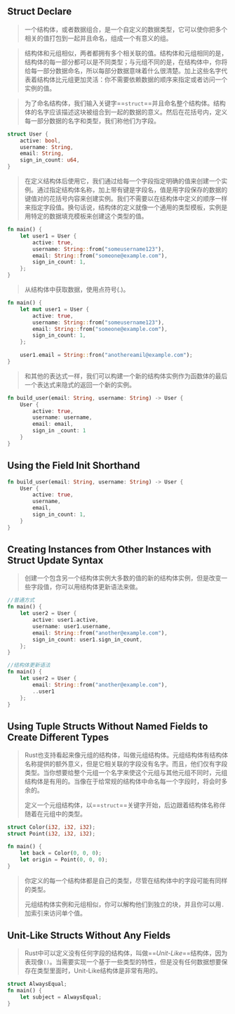 ## Struct Declare
> 一个结构体，或者数据组合，是一个自定义的数据类型，它可以使你把多个相关的值打包到一起并且命名，组成一个有意义的组。

> 结构体和元组相似，两者都拥有多个相关联的值。结构体和元组相同的是，结构体的每一部分都可以是不同类型；与元组不同的是，在结构体中，你将给每一部分数据命名，所以每部分数据意味着什么很清楚。加上这些名字代表着结构体比元组更加灵活：你不需要依赖数据的顺序来指定或者访问一个实例的值。

> 为了命名结构体，我们输入关键字==`struct`==并且命名整个结构体。结构体的名字应该描述这块被组合到一起的数据的意义。然后在花括号内，定义每一部分数据的名字和类型，我们称他们为字段。

```Rust
struct User {
    active: bool,
    username: String,
    email: String,
    sign_in_count: u64,
}
```

> 在定义结构体后使用它，我们通过给每一个字段指定明确的值来创建一个实例。通过指定结构体名称，加上带有键是字段名，值是用字段保存的数据的键值对的花括号内容来创建实例。我们不需要以在结构体中定义的顺序一样来指定字段值。换句话说，结构体的定义就像一个通用的类型模板，实例是用特定的数据填充模板来创建这个类型的值。

```Rust
fn main() {
    let user1 = User {
        active: true,
        username: String::from("someusername123"),
        email: String::from("someone@example.com"),
        sign_in_count: 1,
    };
}
```

> 从结构体中获取数据，使用点符号(.)。

```Rust
fn main() {
    let mut user1 = User {
        active: true,
        username: String::from("someusername123"),
        email: String::from("someone@example.com"),
        sign_in_count: 1,
    };
    
    user1.email = String::fron("anothereamil@example.com");
}
```

> 和其他的表达式一样，我们可以构建一个新的结构体实例作为函数体的最后一个表达式来隐式的返回一个新的实例。

```Rust
fn build_user(email: String, username: String) -> User {
    User {
        active: true,
        username: username,
        email: email,
        sign_in _count: 1
    }
}
```

## Using the Field Init Shorthand

```Rust
fn build_user(email: String, username: String) -> User {
    User {
        active: true,
        username,
        email,
        sign_in_count: 1,
    }
}
```

## Creating Instances from Other Instances with Struct Update Syntax

> 创建一个包含另一个结构体实例大多数的值的新的结构体实例，但是改变一些字段值，你可以用结构体更新语法来做。

```Rust
//普通方式
fn main() {
    let user2 = User {
        active: user1.active,
        username: user1.username,
        email: String::from("another@example.com"),
        sign_in_count: user1.sign_in_count,
    };
}

//结构体更新语法
fn main() {
    let user2 = User {
        email: String::from("another@example.com"),
        ..user1
    };
}
```

## Using Tuple Structs Without Named Fields to Create Different Types

> Rust也支持看起来像元组的结构体，叫做元组结构体。元组结构体有结构体名称提供的额外意义，但是它相关联的字段没有名字。而且，他们仅有字段类型。当你想要给整个元组一个名字来使这个元组与其他元组不同时，元组结构体是有用的。当像在于给常规的结构体中命名每一个字段时，将会时多余的。
>
>  
>
> 定义一个元组结构体，以==`struct`==关键字开始，后边跟着结构体名称伴随着在元组中的类型。

```Rust
struct Color(i32, i32, i32);
struct Point(i32, i32, i32);

fn main() {
    let back = Color(0, 0, 0);
    let origin = Point(0, 0, 0);
}
```

> 你定义的每一个结构体都是自己的类型，尽管在结构体中的字段可能有同样的类型。
>
> 元组结构体实例和元组相似，你可以解构他们到独立的块，并且你可以用`.`加索引来访问单个值。

## Unit-Like Structs Without Any Fields

> Rust中可以定义没有任何字段的结构体，叫做==*Unit-Like*==结构体，因为表现像`()`。当需要实现一个基于一些类型的特性，但是没有任何数据想要保存在类型里面时，Unit-Like结构体是非常有用的。

```Rust
struct AlwaysEqual;
fn main() {
    let subject = AlwaysEqual;
}
```

